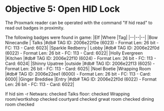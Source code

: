 # Objective 5: Open HID Lock
The Proxmark reader can be operated with the command "lf hid read" to read out badges in proximity.

The following badges were found in game:
|Elf  |Where  |Tag|
|--|--|--|
|Bow Ninecandle  | Talks |#db# TAG ID: 2006e22f0e (6023) - Format Len: 26 bit - FC: 113 - Card: 6023|
|Sparkle Redberry  | Lobby  |#db# TAG ID: 2006e22f0d (6022) - Format Len: 26 bit - FC: 113 - Card: 6022|
|Holly Evergreen  |Kitchen |#db# TAG ID: 2006e22f10 (6024) - Format Len: 26 bit - FC: 113 - Card: 6024|
|Shinny Upatree  |outside  |#db# TAG ID: 2006e22f13 (6025) - Format Len: 26 bit - FC: 113 - Card: 6025|
|Noel Boetie  |Wrapping Room  |#db# TAG ID: 2006e22ee1 (6000) - Format Len: 26 bit - FC: 113 - Card: 6000|
|Ginger Breddiee  |Entry  |#db# TAG ID: 2006e22f0d (6022) - Format Len: 26 bit - FC: 113 - Card: 6022|



lf hid sim -r <id>
Netwars: checked
Talks floor: checked
Wrapping room/wortkshop checked
courtyard checked
grwat room checked
dining room checked



<!--stackedit_data:
eyJoaXN0b3J5IjpbLTE3MDMyMzM3NjUsLTQzNTY0ODQ5Niw2Mj
I5OTQ5NTVdfQ==
-->